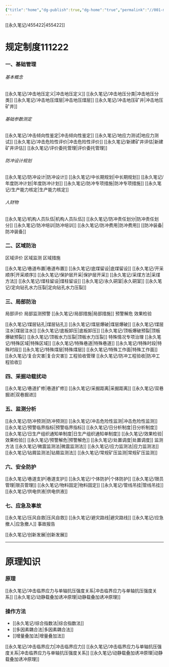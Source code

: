 ```yaml
---
{"title":"home","dg-publish":true,"dg-home":"true","permalink":"//001-moc/","tags":["gardenEntry"],"dgPassFrontmatter":true}
---
```



[[永久笔记/455422\|455422]]
# 规定制度111222

### 一、基础管理

###### 基本概念
[[永久笔记/冲击地压定义\|冲击地压定义]]
[[永久笔记/冲击地压分类\|冲击地压分类]]
[[永久笔记/冲击地压煤层\|冲击地压煤层]]
[[永久笔记/冲击地压矿井\|冲击地压矿井]]

###### 基础参数测定
[[永久笔记/冲击倾向性鉴定\|冲击倾向性鉴定]]
[[永久笔记/地应力测试\|地应力测试]]
[[永久笔记/冲击危险性评价\|冲击危险性评价]]
	[[永久笔记/新建矿井评估\|新建矿井评估]]
	[[永久笔记/评价委托管理\|评价委托管理]]

###### 防冲设计规划
[[永久笔记/防冲设计\|防冲设计]]
[[永久笔记/中长期规划\|中长期规划]]
[[永久笔记/年度防冲计划\|年度防冲计划]]
[[永久笔记/防冲专项措施\|防冲专项措施]]
[[永久笔记/生产能力核定\|生产能力核定]]

###### 人财物
[[永久笔记/机构人员队伍\|机构人员队伍]]
[[永久笔记/防冲责任划分\|防冲责任划分]]
[[永久笔记/防冲培训\|防冲培训]]
[[永久笔记/防冲费用\|防冲费用]]
[[防冲装备\|防冲装备]]

### 二、区域防治
区域评价
区域监测
区域措施


[[永久笔记/巷道布置\|巷道布置]]
[[永久笔记/底煤留设\|底煤留设]]
[[永久笔记/开采顺序\|开采顺序]]
[[永久笔记/保护层开采\|保护层开采]]
[[永久笔记/采煤方法\|采煤方法]]
[[永久笔记/煤柱留设\|煤柱留设]]
[[永久笔记/永久硐室\|永久硐室]]
[[永久笔记/定向钻孔水力压裂\|定向钻孔水力压裂]]



### 三、局部防治
局部评价
局部监测预警
[[永久笔记/局部措施\|局部措施]]
预警解危
效果检验


[[永久笔记/煤层钻孔\|煤层钻孔]]
[[永久笔记/煤层爆破\|煤层爆破]]
[[永久笔记/煤层注水\|煤层注水]]
[[永久笔记/底板卸压\|底板卸压]]
[[永久笔记/顶板爆破预裂\|顶板爆破预裂]]
[[永久笔记/顶板水力压裂\|顶板水力压裂]]
特殊情况专项治理
	[[永久笔记/特殊区域\|特殊区域]]
	[[永久笔记/特殊巷道\|特殊巷道]]
	[[永久笔记/特殊时段\|特殊时段]]
	[[永久笔记/特殊煤层\|特殊煤层]]
	[[永久笔记/特殊工作面\|特殊工作面]]
	[[永久笔记/复合灾害\|复合灾害]]
工程验收管理
	[[永久笔记/防冲工程验收\|防冲工程验收]]


### 四、采掘动载扰动
[[永久笔记/巷道扩修\|巷道扩修]]
[[永久笔记/采掘距离\|采掘距离]]
[[永久笔记/双巷掘进\|双巷掘进]]
### 五、监测分析
[[永久笔记/防冲预测\|防冲预测]]
[[永久笔记/冲击危险性监测\|冲击危险性监测]]
[[永久笔记/预警临界指标\|预警临界指标]]
[[永久笔记/日分析制度\|日分析制度]]
[[永久笔记/日生产组织通知单制度\|日生产组织通知单制度]]
[[永久笔记/效果检验\|效果检验]]
[[永久笔记/预警解危\|预警解危]]
[[永久笔记/处置调度\|处置调度]]
监测方法
	[[永久笔记/微震监测法\|微震监测法]]
	[[永久笔记/应力监测法\|应力监测法]]
	[[永久笔记/钻屑监测法\|钻屑监测法]]
	[[永久笔记/常规矿压监测\|常规矿压监测]]

### 六、安全防护
[[永久笔记/巷道支护\|巷道支护]]
[[永久笔记/个体防护\|个体防护]]
[[永久笔记/限员管理\|限员管理]]
[[永久笔记/物料固定\|物料固定]]
[[永久笔记/管线吊挂\|管线吊挂]]
[[永久笔记/供电供液\|供电供液]]


### 七、应急及事故
[[永久笔记/压风自救\|压风自救]]
[[永久笔记/避灾路线\|避灾路线]]
[[永久笔记/应急撤人\|应急撤人]]
事故报告




[[永久笔记/创新发展\|创新发展]]

---

# 原理知识


### 原理
[[永久笔记/冲击临界应力与单轴抗压强度关系\|冲击临界应力与单轴抗压强度关系]]
[[永久笔记/动静载叠加诱冲原理\|动静载叠加诱冲原理]]





### 操作方法
- [[永久笔记/综合指数法\|综合指数法]]
- [[多因素耦合法\|多因素耦合法]]
- [[增量叠加法\|增量叠加法]]






















[[永久笔记/冲击临界应力\|冲击临界应力]]
[[永久笔记/冲击临界应力与单轴抗压强度关系\|冲击临界应力与单轴抗压强度关系]]
[[永久笔记/动静载叠加诱冲原理\|动静载叠加诱冲原理]]
